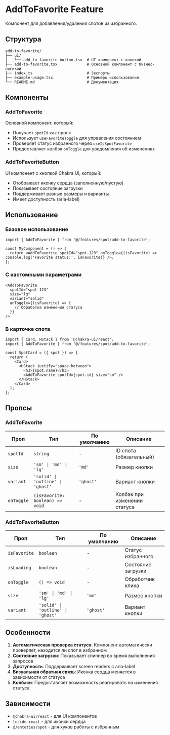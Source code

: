 # AddToFavorite Feature

Компонент для добавления/удаления спотов из избранного.

## Структура

```
add-to-favorite/
├── ui/
│   └── add-to-favorite-button.tsx  # UI компонент с кнопкой
├── add-to-favorite.tsx             # Основной компонент с бизнес-логикой
├── index.ts                        # Экспорты
├── example-usage.tsx               # Примеры использования
└── README.md                       # Документация
```

## Компоненты

### AddToFavorite

Основной компонент, который:

- Получает `spotId` как пропс
- Использует `useFavoriteToggle` для управления состоянием
- Проверяет статус избранного через `useIsSpotFavorite`
- Предоставляет колбэк `onToggle` для уведомления об изменениях

### AddToFavoriteButton

UI компонент с кнопкой Chakra UI, который:

- Отображает иконку сердца (заполненную/пустую)
- Показывает состояние загрузки
- Поддерживает разные размеры и варианты
- Имеет доступность (aria-label)

## Использование

### Базовое использование

```tsx
import { AddToFavorite } from '@/features/spot/add-to-favorite';

const MyComponent = () => {
  return <AddToFavorite spotId="spot-123" onToggle={(isFavorite) => console.log('Favorite status:', isFavorite)} />;
};
```

### С кастомными параметрами

```tsx
<AddToFavorite
  spotId="spot-123"
  size="lg"
  variant="solid"
  onToggle={(isFavorite) => {
    // Обработка изменения статуса
  }}
/>
```

### В карточке спота

```tsx
import { Card, HStack } from '@chakra-ui/react';
import { AddToFavorite } from '@/features/spot/add-to-favorite';

const SpotCard = ({ spot }) => {
  return (
    <Card>
      <HStack justify="space-between">
        <h3>{spot.name}</h3>
        <AddToFavorite spotId={spot.id} size="sm" />
      </HStack>
    </Card>
  );
};
```

## Пропсы

### AddToFavorite

| Проп       | Тип                               | По умолчанию | Описание                     |
| ---------- | --------------------------------- | ------------ | ---------------------------- |
| `spotId`   | `string`                          | -            | ID спота (обязательный)      |
| `size`     | `'sm' \| 'md' \| 'lg'`            | `'md'`       | Размер кнопки                |
| `variant`  | `'solid' \| 'outline' \| 'ghost'` | `'ghost'`    | Вариант кнопки               |
| `onToggle` | `(isFavorite: boolean) => void`   | -            | Колбэк при изменении статуса |

### AddToFavoriteButton

| Проп         | Тип                               | По умолчанию | Описание           |
| ------------ | --------------------------------- | ------------ | ------------------ |
| `isFavorite` | `boolean`                         | -            | Статус избранного  |
| `isLoading`  | `boolean`                         | -            | Состояние загрузки |
| `onToggle`   | `() => void`                      | -            | Обработчик клика   |
| `size`       | `'sm' \| 'md' \| 'lg'`            | `'md'`       | Размер кнопки      |
| `variant`    | `'solid' \| 'outline' \| 'ghost'` | `'ghost'`    | Вариант кнопки     |

## Особенности

1. **Автоматическая проверка статуса**: Компонент автоматически проверяет, находится ли спот в избранном
2. **Состояние загрузки**: Показывает спиннер во время выполнения запросов
3. **Доступность**: Поддерживает screen readers с aria-label
4. **Визуальная обратная связь**: Иконка сердца меняется в зависимости от статуса
5. **Колбэки**: Предоставляет возможность реагировать на изменения статуса

## Зависимости

- `@chakra-ui/react` - для UI компонентов
- `lucide-react` - для иконки сердца
- `@/enteties/spot` - для хуков работы с избранным
